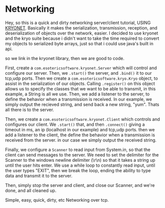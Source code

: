 Networking
=========

Hey, so this is a quick and dirty networking server/client tutorial, USING [KRYONET](http://code.google.com/p/kryonet/).
Basically it makes the serialization, transmission, reception, and deserialization of objects over the network, easier.
I decided to use kryonet and the kryo suite because i didn't want to take the time required to convert my objects to serialized
byte arrays, just so that i could use java's built in api. 

so we link in the kryonet library, then we are good to code.

First, create a ```com.esotericsoftware.kryonet.Server``` which will control and configure our server.
Then, we ```.start()``` the server, and ```.bind()``` it to our tcp,udp ports.
Then we create a ```com.esotericsoftware.kryo.Kryo``` object, to assist in the serialization of our objects.
Calling ```.register()``` on this object allows us to specify the classes that we want to be able to transmit, in 
this example, a String is all we use. Then, we add a listener to the server, to define the behavior when a transmission is
received. In our example, we simply output the recieved string, and send back a new string, "yum". Thats all there is to the server.

Then, we create a ```com.esotericsoftware.kryonet.Client``` which controls and configures our client. We ```.start()``` that,
and then ```.connect()``` giving a timeout in ms, an ip (localhost in our example) and tcp,udp ports. then we add a listener
to the client, the define the behavior when a transmission is received from the server. in our case we simply output the
received string.

Finally, we configure a ```Scanner``` to read input from System.in, so that the client can send messages to the server.
We need to set the delimiter for the Scanner to the windows newline delimiter (\r\n) so that it takes a string up until the
user hits enter. We use a while loop to constantly read input, until the user types "EXIT", then we break the loop, ending 
the ability to type data and transmit it to the server. 

Then, simply stop the server and client, and close our Scanner, and we're done, and all cleaned up.

Simple, easy, quick, dirty, etc Networking over tcp.